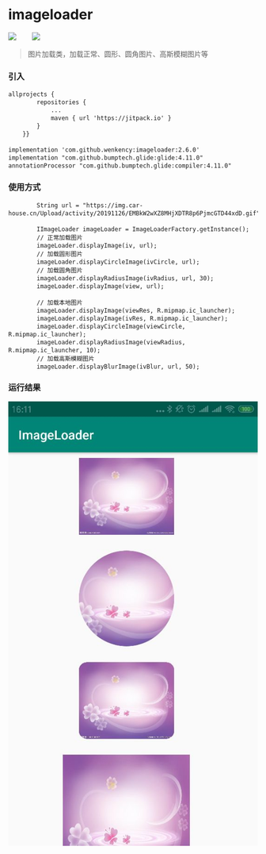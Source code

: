 # imageloader
[![](https://img.shields.io/badge/license-Apache%202-blue.svg)](https://www.apache.org/licenses/LICENSE-2.0)
&emsp;&emsp;[![](https://img.shields.io/badge/version-1.7.0-yellow.svg)](https://bintray.com/lfw/mavenRelease/imageloader/1.7.0)

> 图片加载类，加载正常、圆形、圆角图片、高斯模糊图片等

### 引入

```android
allprojects {
		repositories {
			...
			maven { url 'https://jitpack.io' }
		}
	}}

implementation 'com.github.wenkency:imageloader:2.6.0'
implementation "com.github.bumptech.glide:glide:4.11.0"
annotationProcessor "com.github.bumptech.glide:compiler:4.11.0"

```

### 使用方式
```android
        String url = "https://img.car-house.cn/Upload/activity/20191126/EMBkW2wXZ8MHjXDTR8p6PjmcGTD44xdD.gif";

        IImageLoader imageLoader = ImageLoaderFactory.getInstance();
        // 正常加载图片
        imageLoader.displayImage(iv, url);
        // 加载圆形图片
        imageLoader.displayCircleImage(ivCircle, url);
        // 加载圆角图片
        imageLoader.displayRadiusImage(ivRadius, url, 30);
        imageLoader.displayImage(view, url);

        // 加载本地图片
        imageLoader.displayImage(viewRes, R.mipmap.ic_launcher);
        imageLoader.displayImage(ivRes, R.mipmap.ic_launcher);
        imageLoader.displayCircleImage(viewCircle, R.mipmap.ic_launcher);
        imageLoader.displayRadiusImage(viewRadius, R.mipmap.ic_launcher, 10);
        // 加载高斯模糊图片
        imageLoader.displayBlurImage(ivBlur, url, 50);
```

### 运行结果
![](screenshot/image.jpg "运行结果")
